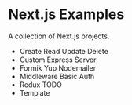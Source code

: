 # Next.js Examples

A collection of Next.js projects.

 - Create Read Update Delete
 - Custom Express Server
 - Formik Yup Nodemailer
 - Middleware Basic Auth
 - Redux TODO
 - Template